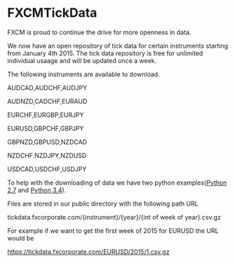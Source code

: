# FXCMTickData
FXCM is proud to continue the drive for more openness in data.

We now have an open repository of tick data for certain instruments starting from January 4th 2015.
The tick data repository is free for unlimited individual usaage and will be updated once a week.

The following instruments are available to download.

AUDCAD,AUDCHF,AUDJPY

AUDNZD,CADCHF,EURAUD

EURCHF,EURGBP,EURJPY 

EURUSD,GBPCHF,GBPJPY 

GBPNZD,GBPUSD,NZDCAD

NZDCHF.NZDJPY,NZDUSD

USDCAD,USDCHF,USDJPY

To help with the downloading of data we have two python examples([Python 2.7](https://github.com/FXCMAPI/FXCMTickData/blob/master/TickData27.py) and [Python 3.4](https://github.com/FXCMAPI/FXCMTickData/blob/master/TickData34.py)).

Files are stored in our public directory with the following path URL

tickdata.fxcorporate.com/{instrument}/{year}/{int of week of year}.csv.gz

For example if we want to get the first week of 2015 for EURUSD the URL would be

https://tickdata.fxcorporate.com/EURUSD/2015/1.csv.gz

